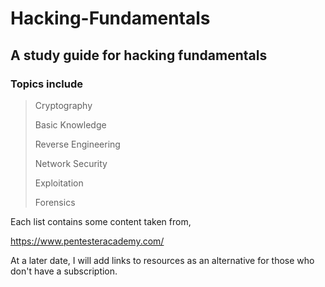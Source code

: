 # Hacking-Fundamentals

## A study guide for hacking fundamentals

### Topics include

>Cryptography
>
>Basic Knowledge 
>
>Reverse Engineering 
>
>Network Security 
>
>Exploitation
>
>Forensics

Each list contains some content taken from,

https://www.pentesteracademy.com/

At a later date, I will add links to resources as an alternative for those who don't have a subscription.